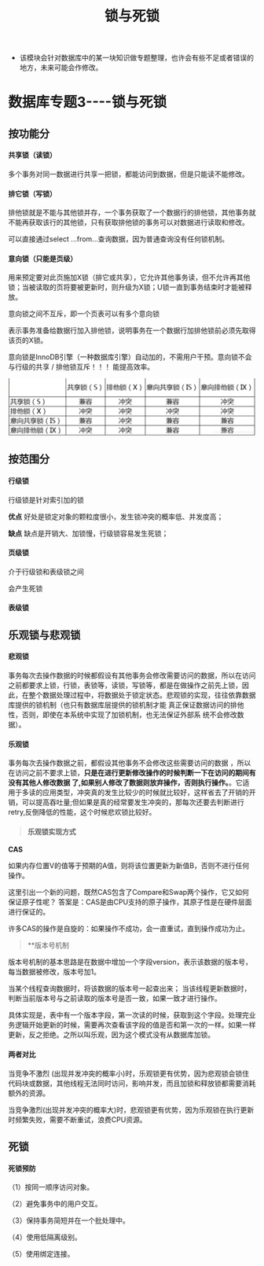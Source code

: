 ﻿---
layout: post
title:  "锁与死锁"
data: 星期日, 22. 三月 2020 04:24下午 
categories: 数据库
tags: 专题
---
* 该模块会针对数据库中的某一块知识做专题整理，也许会有些不足或者错误的地方，未来可能会作修改。

# 数据库专题3----锁与死锁

## 按功能分
#### 共享锁（读锁）
多个事务对同一数据进行共享一把锁，都能访问到数据，但是只能读不能修改。

#### 排它锁（写锁）
排他锁就是不能与其他锁并存，一个事务获取了一个数据行的排他锁，其他事务就不能再获取该行的其他锁，只有获取排他锁的事务可以对数据进行读取和修改。
>
可以直接通过select ...from...查询数据，因为普通查询没有任何锁机制。


#### 意向锁（只能是页级）
用来预定要对此页施加X锁（排它或共享），它允许其他事务读，但不允许再其他锁；当被读取的页将要被更新时，则升级为X锁；U锁一直到事务结束时才能被释放。

意向锁之间不互斥，即一个页表可以有多个意向锁

表示事务准备给数据行加入排他锁，说明事务在一个数据行加排他锁前必须先取得该页的X锁。

意向锁是InnoDB引擎（一种数据库引擎）自动加的，不需用户干预。意向锁不会与行级的共享 / 排他锁互斥！！！ 能提高效率。

![](https://github.com/LLLibra/LLLibra.github.io/raw/master/_posts/imgs/20200322-214720.png)

## 按范围分
#### 行级锁
行级锁是针对索引加的锁

**优点**
好处是锁定对象的颗粒度很小，发生锁冲突的概率低、并发度高；

**缺点**
缺点是开销大、加锁慢，行级锁容易发生死锁；

#### 页级锁
介于行级锁和表级锁之间

会产生死锁


#### 表级锁


## 乐观锁与悲观锁
#### 悲观锁
事务每次去操作数据的时候都假设有其他事务会修改需要访问的数据，所以在访问之前都要求上锁，行锁，表锁等，读锁，写锁等，都是在做操作之前先上锁，因此，在整个数据处理过程中，将数据处于锁定状态。悲观锁的实现，往往依靠数据库提供的锁机制（也只有数据库层提供的锁机制才能 真正保证数据访问的排他性，否则，即使在本系统中实现了加锁机制，也无法保证外部系 统不会修改数据）。


#### 乐观锁
事务每次去操作数据之前，都假设其他事务不会修改这些需要访问的数据 ，所以在访问之前不要求上锁，**只是在进行更新修改操作的时候判断一下在访问的期间有没有其他人修改数据 了,如果别人修改了数据则放弃操作，否则执行操作。**。它适用于多读的应用类型，冲突真的发生比较少的时候就比较好，这样省去了开销的开销，可以提高吞吐量;但如果是真的经常要发生冲突的，那每次还要去判断进行retry,反倒降低的性能，这个时候悲欢锁比较好。

> #### 乐观锁实现方式
>
**CAS**
>
如果内存位置V的值等于预期的A值，则将该位置更新为新值B，否则不进行任何操作。
>
这里引出一个新的问题，既然CAS包含了Compare和Swap两个操作，它又如何保证原子性呢？
答案是：CAS是由CPU支持的原子操作，其原子性是在硬件层面进行保证的。
>
许多CAS的操作是自旋的：如果操作不成功，会一直重试，直到操作成功为止。

>**版本号机制
>
版本号机制的基本思路是在数据中增加一个字段version，表示该数据的版本号，每当数据被修改，版本号加1。
>
当某个线程查询数据时，将该数据的版本号一起查出来；
当该线程更新数据时，判断当前版本号与之前读取的版本号是否一致，如果一致才进行操作。
>
具体实现是，表中有一个版本字段，第一次读的时候，获取到这个字段。处理完业务逻辑开始更新的时候，需要再次查看该字段的值是否和第一次的一样。如果一样更新，反之拒绝。之所以叫乐观，因为这个模式没有从数据库加锁。


#### 两者对比
当竞争不激烈 (出现并发冲突的概率小)时，乐观锁更有优势，因为悲观锁会锁住代码块或数据，其他线程无法同时访问，影响并发，而且加锁和释放锁都需要消耗额外的资源。

当竞争激烈(出现并发冲突的概率大)时，悲观锁更有优势，因为乐观锁在执行更新时频繁失败，需要不断重试，浪费CPU资源。

## 死锁

#### 死锁预防
（1）按同一顺序访问对象。

（2）避免事务中的用户交互。

（3）保持事务简短并在一个批处理中。

（4）使用低隔离级别。

（5）使用绑定连接。


















